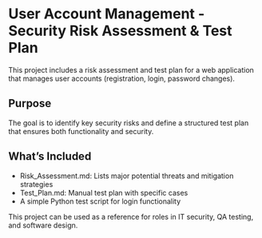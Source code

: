 # User Account Management - Security Risk Assessment & Test Plan

This project includes a risk assessment and test plan for a web application that manages user accounts (registration, login, password changes).

## Purpose
The goal is to identify key security risks and define a structured test plan that ensures both functionality and security.

## What’s Included
- Risk_Assessment.md: Lists major potential threats and mitigation strategies
- Test_Plan.md: Manual test plan with specific cases
- A simple Python test script for login functionality

This project can be used as a reference for roles in IT security, QA testing, and software design.
